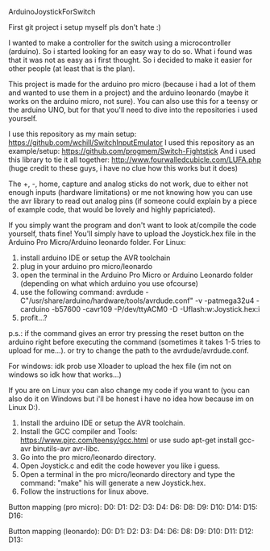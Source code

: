 ArduinoJoystickForSwitch

First git project i setup myself pls don't hate :) 

I wanted to make a controller for the switch using a microcontroller (arduino). So i started looking for an easy way to do so. What i found was that it was not as easy as i first thought. So i decided to make it easier for other people (at least that is the plan).

This project is made for the arduino pro micro (because i had a lot of them and wanted to use them in a project) and the arduino leonardo (maybe it works on the arduino micro, not sure). You can also use this for a teensy or the arduino UNO, but for that you'll need to dive into the repositories i used yourself. 

I use this repository as my main setup:	https://github.com/wchill/SwitchInputEmulator
I used this repository as an example/setup: https://github.com/progmem/Switch-Fightstick
And i used this library to tie it all together: http://www.fourwalledcubicle.com/LUFA.php
(huge credit to these guys, i have no clue how this works but it does)

The +, -, home, capture and analog sticks do not work, due to either not enough inputs (hardware limitations) or me not knowing how you can use the avr library to read out analog pins (if someone could explain by a piece of example code, that would be lovely and highly papriciated).

If you simply want the program and don't want to look at/compile the code yourself, thats fine! You'll simply have to upload the Joystick.hex file in the Arduino Pro Micro/Arduino leonardo folder.
For Linux:
1. install arduino IDE or setup the AVR toolchain
2. plug in your arduino pro micro/leonardo
3. open the terminal in the Arduino Pro Micro or Arduino Leonardo folder (depending on what which
arduino you use ofcourse)
4. use the following command: avrdude -C"/usr/share/arduino/hardware/tools/avrdude.conf" -v -patmega32u4 -carduino -b57600 -cavr109 -P/dev/ttyACM0 -D -Uflash:w:Joystick.hex:i
5. profit...?

p.s.: if the command gives an error try pressing the reset button on the arduino right before executing the command (sometimes it takes 1-5 tries to upload for me...). or try to change the path to the avrdude/avrdude.conf.

For windows:
idk prob use Xloader to upload the hex file (im not on windows so idk how that works...)

If you are on Linux you can also change my code if you want to (you can also do it on Windows
but i'll be honest i have no idea how because im on Linux D:). 
1. Install the arduino IDE or setup the AVR toolchain. 
2. Install the GCC compiler and Tools: https://www.pjrc.com/teensy/gcc.html or use sudo apt-get install gcc-avr binutils-avr avr-libc. 
3. Go into the pro micro/leonardo directory. 
4. Open Joystick.c and edit the code however you like i guess. 
5. Open a terminal in the pro micro/leonardo directory and type the command: "make" his will generate a new Joystick.hex. 
6. Follow the instructions for linux above. 

Button mapping (pro micro):
D0:
D1:
D2:
D3:
D4:
D6:
D8:
D9:
D10:
D14:
D15:
D16:

Button mapping (leonardo):
D0:
D1:
D2:
D3:
D4:
D6:
D8:
D9:
D10:
D11:
D12:
D13:



